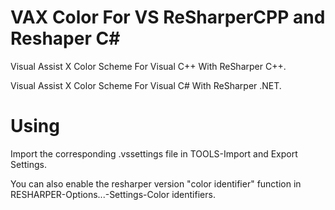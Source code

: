 # VAX Color For VS ReSharperCPP and Reshaper C#
Visual Assist X Color Scheme For Visual C++ With ReSharper C++.

Visual Assist X Color Scheme For Visual C# With ReSharper .NET.

# Using
Import the corresponding .vssettings file in TOOLS-Import and Export Settings.

You can also enable the resharper version "color identifier" function in RESHARPER-Options...-Settings-Color identifiers.
